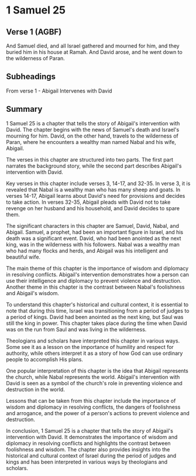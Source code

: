 # 1 Samuel 25

## Verse 1 (AGBF)

And Samuel died, and all Israel gathered and mourned for him, and they buried him in his house at Ramah. And David arose, and he went down to the wilderness of Paran.

## Subheadings

From verse 1 - Abigail Intervenes with David

## Summary

1 Samuel 25 is a chapter that tells the story of Abigail's intervention with David. The chapter begins with the news of Samuel's death and Israel's mourning for him. David, on the other hand, travels to the wilderness of Paran, where he encounters a wealthy man named Nabal and his wife, Abigail. 

The verses in this chapter are structured into two parts. The first part narrates the background story, while the second part describes Abigail's intervention with David. 

Key verses in this chapter include verses 3, 14-17, and 32-35. In verse 3, it is revealed that Nabal is a wealthy man who has many sheep and goats. In verses 14-17, Abigail learns about David's need for provisions and decides to take action. In verses 32-35, Abigail pleads with David not to take revenge on her husband and his household, and David decides to spare them.

The significant characters in this chapter are Samuel, David, Nabal, and Abigail. Samuel, a prophet, had been an important figure in Israel, and his death was a significant event. David, who had been anointed as the next king, was in the wilderness with his followers. Nabal was a wealthy man who had many flocks and herds, and Abigail was his intelligent and beautiful wife.

The main theme of this chapter is the importance of wisdom and diplomacy in resolving conflicts. Abigail's intervention demonstrates how a person can use their intelligence and diplomacy to prevent violence and destruction. Another theme in this chapter is the contrast between Nabal's foolishness and Abigail's wisdom. 

To understand this chapter's historical and cultural context, it is essential to note that during this time, Israel was transitioning from a period of judges to a period of kings. David had been anointed as the next king, but Saul was still the king in power. This chapter takes place during the time when David was on the run from Saul and was living in the wilderness.

Theologians and scholars have interpreted this chapter in various ways. Some see it as a lesson on the importance of humility and respect for authority, while others interpret it as a story of how God can use ordinary people to accomplish His plans. 

One popular interpretation of this chapter is the idea that Abigail represents the church, while Nabal represents the world. Abigail's intervention with David is seen as a symbol of the church's role in preventing violence and destruction in the world. 

Lessons that can be taken from this chapter include the importance of wisdom and diplomacy in resolving conflicts, the dangers of foolishness and arrogance, and the power of a person's actions to prevent violence and destruction.

In conclusion, 1 Samuel 25 is a chapter that tells the story of Abigail's intervention with David. It demonstrates the importance of wisdom and diplomacy in resolving conflicts and highlights the contrast between foolishness and wisdom. The chapter also provides insights into the historical and cultural context of Israel during the period of judges and kings and has been interpreted in various ways by theologians and scholars.